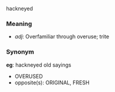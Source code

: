 hackneyed
### Meaning
+ _adj_: Overfamiliar through overuse; trite

### Synonym

__eg__: hackneyed old sayings

+ OVERUSED
+ opposite(s): ORIGINAL, FRESH


